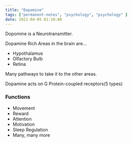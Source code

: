```yaml
---
title: "Dopamine"
tags: ["permanent-notes", "psychology", "psychology" ]
date: 2021-04-05 01:10:00
---
```


Dopomine is a Neurotransmitter.

Dopamine Rich Areas in the brain are...
- Hypothalamus
- Olfactory Bulb
- Retina

Many pathways to take it to the other areas.

Dopamine acts on G Protein-coupled receptors(5 types)

### Functions

- Movement
- Reward
- Attention
- Motivation
- Sleep Regulation
- Many, many more